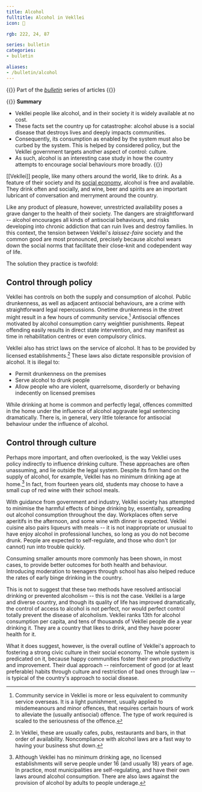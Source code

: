 ```yaml
---
title: Alcohol
fulltitle: Alcohol in Vekllei
icon: 🍷

rgb: 222, 24, 87

series: bulletin
categories:
- bulletin

aliases:
- /bulletin/alcohol
---
```

{{<note series>}}
Part of the *[bulletin](/bulletin/)* series of articles
{{</note>}}

{{<note panel>}}
**Summary**

* Vekllei people like alcohol, and in their society it is widely available at no cost.
* These facts set the country up for catastrophe: alcohol abuse is a social disease that destroys lives and deeply impacts communities.
* Consequently, its consumption as enabled by the system must also be curbed by the system. This is helped by considered policy, but the Vekllei government targets another aspect of control: culture.
* As such, alcohol is an interesting case study in how the country attempts to encourage social behaviours more broadly.
{{</note>}}

[[Vekllei]] people, like many others around the world, like to drink. As a feature of their society and its [social economy](/social-economy/), alcohol is free and available. They drink often and socially, and wine, beer and spirits are an important lubricant of conversation and merryment around the country.

Like any product of pleasure, however, unrestricted availability poses a grave danger to the health of their society. The dangers are straightforward -- alcohol encourages all kinds of antisocial behaviours, and risks developing into chronic addiction that can ruin lives and destroy families. In this context, the tension between Vekllei's *laissez-faire* society and the common good are most pronounced, precisely because alcohol wears down the social norms that facilitate their close-knit and codependent way of life.

The solution they practice is twofold:

## Control through policy

Vekllei has controls on both the supply and consumption of alcohol. Public drunkenness, as well as adjacent antisocial behaviours, are a crime with straightforward legal repercussions. Onetime drunkenness in the street might result in a few hours of community service.[^service] Antisocial offences motivated by alcohol consumption carry weightier punishments. Repeat offending easily results in direct state intervention, and may manifest as time in rehabilitation centres or even compulsory clinics.

Vekllei also has strict laws on the service of alcohol. It has to be provided by licensed establishments.[^establishments] These laws also dictate responsible provision of alcohol. It is illegal to:

* Permit drunkenness on the premises
* Serve alcohol to drunk people
* Allow people who are violent, quarrelsome, disorderly or behaving indecently on licensed premises

While drinking at home is common and perfectly legal, offences committed in the home under the influence of alcohol aggravate legal sentencing dramatically. There is, in general, very little tolerance for antisocial behaviour under the influence of alcohol.

## Control through culture

Perhaps more important, and often overlooked, is the way Vekllei uses policy indirectly to influence drinking culture. These approaches are often unassuming, and lie outside the legal system. Despite its firm hand on the supply of alcohol, for example, Vekllei has no minimum drinking age at home.[^minimum] In fact, from fourteen years old, students may choose to have a small cup of red wine with their school meals.

With guidance from government and industry, Vekllei society has attempted to minimise the harmful effects of binge drinking by, essentially, spreading out alcohol consumption throughout the day. Workplaces often serve aperitifs in the afternoon, and some wine with dinner is expected. Vekllei cuisine also pairs liqueurs with meals -- it is not inappropriate or unusual to have enjoy alcohol in professional lunches, so long as you do not become drunk. People are expected to self-regulate, and those who don't (or cannot) run into trouble quickly.

Consuming smaller amounts more commonly has been shown, in most cases, to provide better outcomes for both health and behaviour. Introducing moderation to teenagers through school has also helped reduce the rates of early binge drinking in the country.

This is not to suggest that these two methods have resolved antisocial drinking or prevented alcoholism -- this is not the case. Vekllei is a large and diverse country, and though its quality of life has improved dramatically, the control of access to alcohol is not perfect, nor would perfect control totally prevent the disease of alcoholism. Vekllei ranks 13th for alcohol consumption per capita, and tens of thousands of Vekllei people die a year drinking it. They are a country that likes to drink, and they have poorer health for it.

What it does suggest, however, is the overall outline of Vekllei's approach to fostering a strong civic culture in their social economy. The whole system is predicated on it, because happy communities foster their own productivity and improvement. Their dual approach -- reinforcement of good (or at least preferable) habits through culture and restriction of bad ones through law -- is typical of the country's approach to social disease.

[^service]: Community service in Vekllei is more or less equivalent to community service overseas. It is a light punishment, usually applied to misdemeanours and minor offences, that requires certain hours of work to alleviate the (usually antisocial) offence. The type of work required is scaled to the seriousness of the offence.
[^establishments]: In Vekllei, these are usually cafes, pubs, restaurants and bars, in that order of availability. Noncompliance with alcohol laws are a fast way to having your business shut down.
[^minimum]: Although Vekllei has no minimum drinking age, no licensed establishments will serve people under 16 (and usually 18) years of age. In practice, most municipalities are self-regulating, and have their own laws around alcohol consumption. There are also laws against the provision of alcohol by adults to people underage.